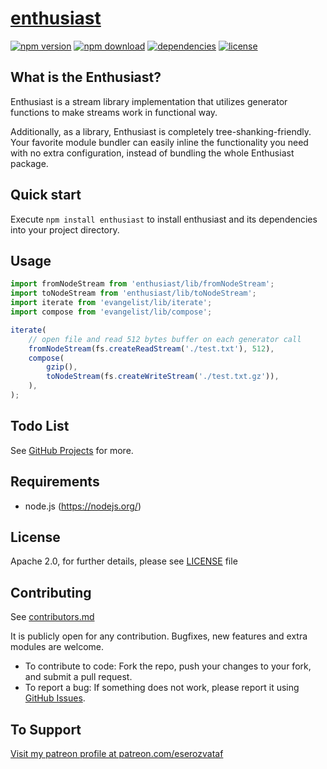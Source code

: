 # [enthusiast](https://github.com/eserozvataf/jsmake-libraries)

[![npm version][npm-image]][npm-url]
[![npm download][download-image]][npm-url]
[![dependencies][dep-image]][dep-url]
[![license][license-image]][license-url]


## What is the Enthusiast?

Enthusiast is a stream library implementation that utilizes generator functions to make streams work in functional way.

Additionally, as a library, Enthusiast is completely tree-shanking-friendly. Your favorite module bundler can easily inline the functionality you need with no extra configuration, instead of bundling the whole Enthusiast package.


## Quick start

Execute `npm install enthusiast` to install enthusiast and its dependencies into your project directory.


## Usage

```js
import fromNodeStream from 'enthusiast/lib/fromNodeStream';
import toNodeStream from 'enthusiast/lib/toNodeStream';
import iterate from 'evangelist/lib/iterate';
import compose from 'evangelist/lib/compose';

iterate(
    // open file and read 512 bytes buffer on each generator call
    fromNodeStream(fs.createReadStream('./test.txt'), 512),
    compose(
        gzip(),
        toNodeStream(fs.createWriteStream('./test.txt.gz')),
    ),
);
```


## Todo List

See [GitHub Projects](https://github.com/eserozvataf/jsmake-libraries/projects) for more.


## Requirements

* node.js (https://nodejs.org/)


## License

Apache 2.0, for further details, please see [LICENSE](LICENSE) file


## Contributing

See [contributors.md](contributors.md)

It is publicly open for any contribution. Bugfixes, new features and extra modules are welcome.

* To contribute to code: Fork the repo, push your changes to your fork, and submit a pull request.
* To report a bug: If something does not work, please report it using [GitHub Issues](https://github.com/eserozvataf/jsmake-libraries/issues).


## To Support

[Visit my patreon profile at patreon.com/eserozvataf](https://www.patreon.com/eserozvataf)


[npm-image]: https://img.shields.io/npm/v/enthusiast.svg?style=flat-square
[npm-url]: https://www.npmjs.com/package/enthusiast
[download-image]: https://img.shields.io/npm/dt/enthusiast.svg?style=flat-square
[dep-image]: https://img.shields.io/david/eserozvataf/enthusiast.svg?style=flat-square
[dep-url]: https://github.com/eserozvataf/jsmake-libraries
[license-image]: https://img.shields.io/npm/l/enthusiast.svg?style=flat-square
[license-url]: https://github.com/eserozvataf/jsmake-libraries/blob/master/04_enthusiast/LICENSE

